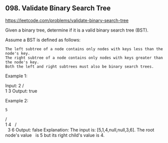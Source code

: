 ## 098. Validate Binary Search Tree

https://leetcode.com/problems/validate-binary-search-tree

Given a binary tree, determine if it is a valid binary search tree (BST).

Assume a BST is defined as follows:

    The left subtree of a node contains only nodes with keys less than the node's key.
    The right subtree of a node contains only nodes with keys greater than the node's key.
    Both the left and right subtrees must also be binary search trees.

Example 1:

Input:
2
/ \
 1 3
Output: true

Example 2:

    5

/ \
 1 4
  / \
  3 6
Output: false
Explanation: The input is: [5,1,4,null,null,3,6]. The root node's value
  is 5 but its right child's value is 4.

